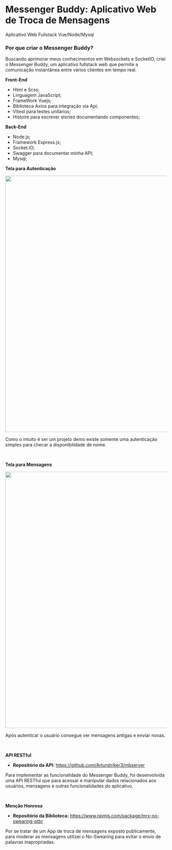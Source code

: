 # Messenger Buddy: Aplicativo Web de Troca de Mensagens

 Aplicativo Web Fullstack Vue/Node/Mysql

### Por que criar o Messenger Buddy?
 
 Buscando aprimorar meus conhecimentos em Websockets e SocketIO, criei o Messenger Buddy, um aplicativo fullstack web que permite a comunicação instantânea entre vários clientes em tempo real.
 
 **Front-End**
* Html e Scss;
* Linguagem JavaScript;
* FrameWork Vuejs;
* Biblioteca Axios para integração via Api;
* Vitest para testes unitários;
* Histoire para escrever stories documentando componentes;

 **Back-End**
* Node.js;
* Framework Express.js;
* Socket.IO;
* Swagger para documentar minha API;
* Mysql;

**Tela para Autenticação**
<div align="center">
<img src="https://github.com/Arturstriker3/MessengerBuddy/assets/59231364/7aeaf0c8-1a6c-4bd9-83d3-4c21bc1b0bb2" width="800px" height="800px" />
</div>
<p>Como o intuito é ser um projeto demo existe somente uma autenticação simples para checar a disponibilidade de nome.</p>
<br/>

**Tela para Mensagens**
<div align="center">
<img src="https://github.com/Arturstriker3/MessengerBuddy/assets/59231364/10e47045-b3eb-4afc-a022-13d76eb0864c" width="800px" height="800px" />
</div>
<p>Após autenticar o usuário consegue ver mensagens antigas e enviar novas.</p>
<br/>

**API RESTful**
* **Repositório da API:** https://github.com/Arturstriker3/mbserver
<p>Para implementar as funcionalidade do Messenger Buddy, foi desenvolvida uma API RESTful que para acessar e manipular dados relacionados aos usuários, mensagens e outras funcionalidades do aplicativo.</p>
<br/>

**Menção Honrosa**
* **Repositório da Biblioteca:** https://www.npmjs.com/package/mrx-no-swearing-ptbr
<p>Por se tratar de um App de troca de mensagens exposto publicamente, para moderar as mensagens utilizei o No-Swearing para evitar o envio de palavras inapropriadas.</p>
<br/>
